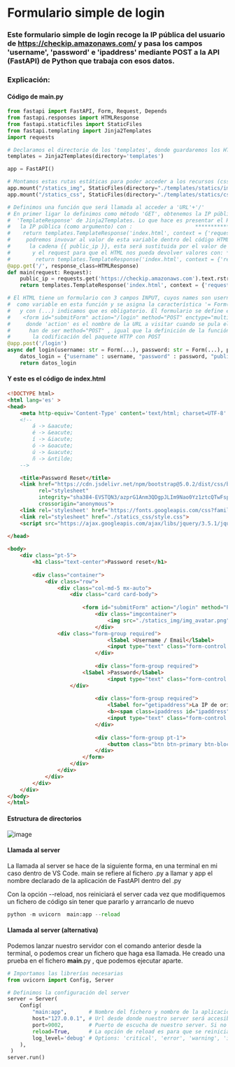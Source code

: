 # Formulario simple de login

### Este formulario simple de login recoge la IP pública del usuario de https://checkip.amazonaws.com/ y pasa los campos 'username', 'password' e 'ipaddress' mediante POST a la API (FastAPI) de Python que trabaja con esos datos.

### Explicación:

#### Código de main.py

```python
from fastapi import FastAPI, Form, Request, Depends
from fastapi.responses import HTMLResponse
from fastapi.staticfiles import StaticFiles
from fastapi.templating import Jinja2Templates
import requests

# Declaramos el directorio de los 'templates', donde guardaremos los HTML que usaremos como plantillas
templates = Jinja2Templates(directory='templates')

app = FastAPI()

# Montamos estas rutas estáticas para poder acceder a los recursos (css, imgs, ico, ...)
app.mount("/statics_img", StaticFiles(directory="./templates/statics/images"), name='images')
app.mount("/statics_css", StaticFiles(directory="./templates/statics/css"), name='css')

# Definimos una función que será llamada al acceder a 'URL'+'/'
# En primer ligar lo definimos como método 'GET', obtenemos la IP pública y 'creamos' el HTML con
#  'TemplateResponse' de Jinja2Templates. Lo que hace es presentar el HTML, al que le pasamos el valor de
#   la IP pública (como argumento) con :                    *************************\/\/\/\/\/\/\/\/\/\/\/
#    return templates.TemplateResponse('index.html', context = {'request': request, 'public_ip': public_ip})
#     podremos invovar al valor de esta variable dentro del código HTML con {{ public_ip }}. Cada vez que en el HTML aparezca
#      la cadena {{ public_ip }}, esta será sustituida por el valor de la variable
#       y el request para que el HTML nos pueda devolver valores con: ***** \/\/\/\/\/
#        return templates.TemplateResponse('index.html', context = {'request': request, 'public_ip': public_ip})
@app.get('/', response_class=HTMLResponse)
def main(request: Request):
    public_ip = requests.get('https://checkip.amazonaws.com').text.rstrip()
    return templates.TemplateResponse('index.html', context = {'request': request, 'public_ip': public_ip})

# El HTML tiene un formulario con 3 campos INPUT, cuyos names son username, password y public_ip (este está oculto), que se definen
#  como variable en esta función y se asigna la característica '= Form(...), para indicar que será 'rellenados' desde el formulario
#   y con (...) indicamos que es obligatorio. El formulario se define en el HTML como
#    <form id="submitForm" action="/login" method="POST" enctype="multipart/form-data">
#     donde 'action' es el nombre de la URL a visitar cuando se pula el botón, con lo que llamará a esta función, y las características
#      han de ser method="POST" , igual que la definición de la función y el enctype="multipart/form-data" para que entienda
#       la codificación del paquete HTTP con POST
@app.post('/login')
async def login(username: str = Form(...), password: str = Form(...), public_ip: str = Form(...)):
    datos_login = {"username" : username, "password" : password, "public_ip" : public_ip}
    return datos_login
```

#### Y este es el código de index.html

```html
<!DOCTYPE html>
<html lang='es' >
<head>
    <meta http-equiv='Content-Type' content='text/html; charset=UTF-8' />
    <!--
        á -> &aacute;
        é -> &eacute;
        í -> &iacute;
        ó -> &oacute;
        ú -> &uacute;
        ñ -> &ntilde;
    -->

    <title>Password Reset</title>
    <link href="https://cdn.jsdelivr.net/npm/bootstrap@5.0.2/dist/css/bootstrap.min.css" 
          rel="stylesheet" 
          integrity="sha384-EVSTQN3/azprG1Anm3QDgpJLIm9Nao0Yz1ztcQTwFspd3yD65VohhpuuCOmLASjC"
          crossorigin="anonymous">
    <link rel='stylesheet' href='https://fonts.googleapis.com/css?family=Muli'>
    <link rel="stylesheet" href="./statics_css/style.css">
    <script src="https://ajax.googleapis.com/ajax/libs/jquery/3.5.1/jquery.min.js"></script>
    
</head>

<body>
    <div class="pt-5">
        <h1 class="text-center">Password reset</h1>
  
        <div class="container">
            <div class="row">
                <div class="col-md-5 mx-auto">
                    <div class="card card-body">
                                                    
                        <form id="submitForm" action="/login" method="POST" enctype="multipart/form-data">
                            <div class="imgcontainer">
                                <img src="./statics_img/img_avatar.png" alt="Avatar" class="avatar">
                            </div>    
			    <div class="form-group required">
                                <lSabel >Username / Email</lSabel>
                                <input type="text" class="form-control text-lowercase" id="username" required="" name="username" value="">
                            </div>                    
                                
                            <div class="form-group required">
    			        <lSabel >Password</lSabel>
                                <input type="text" class="form-control text-lowercase" id="password" required="" name="password" value="">
		    	    </div>
				
                            <div class="form-group required">
                                <lSabel for="getipaddress">La IP de origen quedar&aacute registrada:</lSabel>
                                <b><span class=ipaddress id="ipaddress" name="public_ip" value="{{ public_ip }}">{{ public_ip }}</b>
                                <input type="text" class="form-control text-lowercase" id="public_ip" hidden name="public_ip" value="{{ public_ip }}">
                            </div>
                            
                            <div class="form-group pt-1">
                                <button class="btn btn-primary btn-block" type="submit" value="Submit">Enviar</button>
                            </div>
                        </form>
                    </div>
                </div>
            </div>
        </div>
    </div>
</body>
</html>
```

#### Estructura de directorios

![image](https://user-images.githubusercontent.com/20743678/225244172-bd8d6201-043c-44ec-9ac4-f07c28baaa4a.png)

#### Llamada al server

La llamada al server se hace de la siguiente forma, en una terminal en mi caso dentro de VS Code. main se refiere al fichero .py a llamar y app el nombre declarado de la aplicación de FastAPI dentro del .py

Con la opción --reload, nos reiniciará el server cada vez que modifiquemos un fichero de código sin tener que pararlo y arrancarlo de nuevo

```python
python -m uvicorn  main:app --reload
```

#### Llamada al server (alternativa)

Podemos lanzar nuestro servidor con el comando anterior desde la terminal, o podemos crear un fichero que haga esa llamada. He creado una prueba en el fichero __main__.py , que podemos ejecutar aparte.

```python
# Importamos las librerías necesarias
from uvicorn import Config, Server

# Definimos la configuración del server
server = Server(
    Config(
        "main:app",       # Nombre del fichero y nombre de la aplicación a lanzar, del tipo fichero:applicación
        host="127.0.0.1", # Url desde donde nuestro server será accesible. 127.0.0.1 sólo para nuestra máquina, 0.0.0.0 para cualquier equipo de la red
        port=9002,        # Puerto de escucha de nuestro server. Si no se especifica, por defecto es el 8000
        reload=True,      # La opción de reload es para que se reinicia cada vez que un fichero es modificado
        log_level='debug' # Options: 'critical', 'error', 'warning', 'info', 'debug', 'trace'
    ),
 )
server.run()

```
